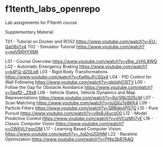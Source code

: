 # f1tenth_labs_openrepo
Lab assignments for F1tenth course

Supplementary Material

T01 - Tutorial on Docker and ROS2 https://www.youtube.com/watch?v=EU-QaO6xTv4
T02 - Simulator Tutorial https://www.youtube.com/watch?v=eeV9XHYXMlI

L01 - Course Overview https://www.youtube.com/watch?v=v6w_zVHL8WQ
L02 - Automatic Emergency Braking https://www.youtube.com/watch?v=k4FQ-dZ0Lp8
L03 - Rigid Body Transformations https://www.youtube.com/watch?v=XwNsJFcSQx4
L04 - PID Control for Wall Following https://www.youtube.com/watch?v=qIpiqhO3ITY
L05 - Follow the Gap for Obstacle Avoidance https://www.youtube.com/watch?v=5asfD-_Z9x8
L06 - Vehicle States, Vehicle Dynamics and Map Representations https://www.youtube.com/watch?v=8zr5NUS05cM
L07 - Scan Matching https://www.youtube.com/watch?v=tuQXuTe8KK4
L09 - Particle Filters https://www.youtube.com/watch?v=SRBdpoPl57Q
L10 - Pure Pursuit https://www.youtube.com/watch?v=x9s8J4ucgO0
L12 - Model Predictive Control https://www.youtube.com/watch?v=mVCjzMtj7yE
L16 - Classic Computer Vision https://www.youtube.com/watch?v=OW6VLFgocDM
L17 - Learning Based Computer Vision https://www.youtube.com/watch?v=_hsDrpZGHtM
L22 - Raceline Optimization https://www.youtube.com/watch?v=Pf4p3bR7AAQ
